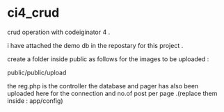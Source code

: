 # ci4_crud
crud operation with codeiginator 4 .

i have attached the demo db in the repostary for this project .

create a folder inside public as follows for the images to be uploaded :  

public/public/upload

the reg.php is the controller 
the database and pager has also been uploaded here for the connection and no.of post per page .(replace them inside : app/config)
